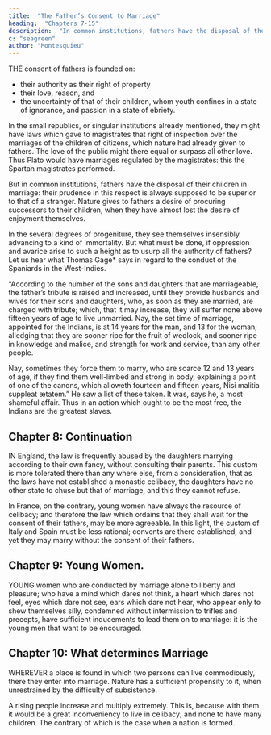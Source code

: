 ```yaml
---
title:  "The Father’s Consent to Marriage"
heading:  "Chapters 7-15"
description:  "In common institutions, fathers have the disposal of their children in marriage. their prudence in this respect is always supposed to be superior to that of a stranger"
c: "seagreen"
author: "Montesquieu"
---
```



THE consent of fathers is founded on: 
- their authority as their right of property
- their love, reason, and
- the uncertainty of that of their children, whom youth confines in a state of ignorance, and passion in a state of ebriety.

In the small republics, or singular institutions already mentioned, they might have laws which gave to magistrates that right of inspection over the marriages of the children of citizens, which nature had already given to fathers. The love of the public might there equal or surpass all other love. Thus Plato would have marriages regulated by the magistrates:  this the Spartan magistrates performed.

But in common institutions, fathers have the disposal of their children in marriage:  their prudence in this respect is always supposed to be superior to that of a stranger. Nature gives to fathers a desire of procuring successors to their children, when they have almost lost the desire of enjoyment themselves.

In the several degrees of progeniture, they see themselves insensibly advancing to a kind of immortality. But what must be done, if oppression and avarice arise to such a height as to usurp all the authority of fathers? Let us hear what Thomas Gage* says in regard to the conduct of the Spaniards in the West-Indies.

“According to the number of the sons and daughters that are marriageable, the father’s tribute is raised and increased, until they provide husbands and wives for their sons and daughters, who, as soon as they are married, are charged with tribute; which, that it may increase, they will suffer none above fifteen years of age to live unmarried. Nay, the set time of marriage, appointed for the Indians, is at 14 years for the man, and 13 for the woman; alledging that they are sooner ripe for the fruit of wedlock, and sooner ripe in knowledge and malice, and strength for work and service, than any other people. 

Nay, sometimes they force them to marry, who are scarce 12 and 13 years of age, if they find them well-limbed and strong in body, explaining a point of one of the canons, which alloweth fourteen and fifteen years, Nisi malitia suppleat ætatem.” He saw a list of these taken. It was, says he, a most shameful affair. Thus in an action which ought to be the most free, the Indians are the greatest slaves.



## Chapter 8: Continuation

IN England, the law is frequently abused by the daughters marrying according to their own fancy, without consulting their parents. This custom is more tolerated there than any where else, from a consideration, that as the laws have not established a monastic celibacy, the daughters have no other state to chuse but that of marriage, and this they cannot refuse. 

In France, on the contrary, young women have always the resource of celibacy; and therefore the law which ordains that they shall wait for the consent of their fathers, may be more agreeable. In this light, the custom of Italy and Spain must be less rational; convents are there established, and yet they may marry without the consent of their fathers.



## Chapter 9: Young Women.

YOUNG women who are conducted by marriage alone to liberty and pleasure; who have a mind which dares not think, a heart which dares not feel, eyes which dare not see, ears which dare not hear, who appear only to shew themselves silly, condemned without intermission to trifles and precepts, have sufficient inducements to lead them on to marriage:  it is the young men that want to be encouraged.



## Chapter 10:  What determines Marriage

WHEREVER a place is found in which two persons can live commodiously, there they enter into marriage. Nature has a sufficient propensity to it, when unrestrained by the difficulty of subsistence.

A rising people increase and multiply extremely. This is, because with them it would be a great inconveniency to live in celibacy; and none to have many children. The contrary of which is the case when a nation is formed.



